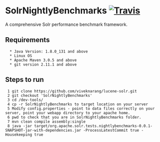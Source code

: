 # SolrNightlyBenchmarks  [![Travis](https://img.shields.io/travis/rust-lang/rust.svg?style=plastic)]()

A comprehensive Solr performance benchmark framework.

## Requirements

      * Java Version: 1.8.0_131 and above
      * Linux OS
      * Apache Maven 3.0.5 and above
      * git version 2.11.1 and above

## Steps to run

     1 git clone https://github.com/viveknarang/lucene-solr.git
     2 git checkout 'SolrNightlyBenchmarks'
     3 cd /dev-tools/
     4 cp -r SolrNightlyBenchmarks to target location on your server
     5 Modify config.properties - point to data files correctly on your server, point your webapp directory to your apache home.
     6 pwd to check that you are in SolrNightlyBenchmarks folder. 
     7 mvn clean compile assembly:single
     8 java -jar target/org.apache.solr.tests.nightlybenchmarks-0.0.1-SNAPSHOT-jar-with-dependencies.jar -ProcessLatestCommit true -Housekeeping true 

      
